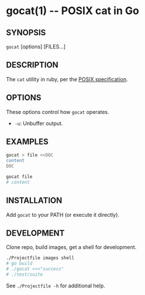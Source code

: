 gocat(1) -- POSIX cat in Go
================================================================

## SYNOPSIS

`gocat` [options] [FILES...]

## DESCRIPTION

The `cat` utility in ruby, per the [POSIX specification](http://pubs.opengroup.org/onlinepubs/000095399/utilities/cat.html).

## OPTIONS

These options control how `gocat` operates.

* `-u`:
  Unbuffer output.

## EXAMPLES

```bash
gocat > file <<DOC
content
DOC

gocat file
# content
```

## INSTALLATION

Add `gocat` to your PATH (or execute it directly).

## DEVELOPMENT

Clone repo, build images, get a shell for development.

```bash
./Projectfile images shell
# go build
# ./gocat <<<"success"
# ./test/suite
```

See `./Projectfile -h` for additional help.
